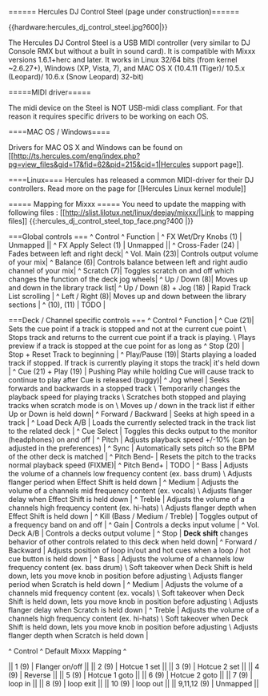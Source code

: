 ====== Hercules DJ Control Steel (page under construction)======

{{hardware:hercules_dj_control_steel.jpg?600|}} 



The Hercules DJ Control Steel is a USB MIDI controller (very similar to DJ Console RMX but without a built in sound card). It is compatible with Mixxx versions 1.6.1+herc and later. It works in Linux 32/64 bits (from kernel ~2.6.27+), Windows (XP, Vista, 7), and MAC OS X (10.4.11 (Tiger)/ 10.5.x (Leopard)/ 10.6.x (Snow Leopard) 32-bit)

=====MIDI driver=====

The midi device on the Steel is NOT USB-midi class compliant. For that reason it requires specific drivers to be working on each OS.


====MAC OS / Windows====

Drivers for MAC OS X and Windows can be found on [[http://ts.hercules.com/eng/index.php?pg=view_files&gid=17&fid=62&pid=215&cid=1|Hercules support page]].

====Linux====
Hercules has released a common MIDI-driver for their DJ controllers. Read more on the page for [[Hercules Linux kernel module]]


===== Mapping for Mixxx =====
You need to update the mapping with following files :
[[http://slist.lilotux.net/linux/deejay/mixxx/|Link to mapping files]]
{{:hercules_dj_control_steel_top_face.png?400 |}}

===Global controls  ===
^ Control  ^ Function |
^ FX Wet/Dry Knobs (1) | Unmapped ||
^ FX Apply Select (1) | Unmapped ||
^ Cross-Fader (24) | Fades between left and right deck|
^ Vol. Main (23)| Controls output volume of your mix|
^ Balance (6)| Controls balance between left and right audio channel of your mix|
^ Scratch (7)| Toggles scratch on and off which changes the function of the deck jog wheels|
^ Up / Down (8)| Moves up and down in the library track list|
^ Up / Down (8) + Jog (18) | Rapid Track List scrolling |
^ Left / Right (8)| Moves up and down between the library sections |
^ (10), (11) | TODO |


===Deck / Channel specific controls ===
^ Control  ^ Function |
^ Cue (21)| Sets the cue point if a track is stopped and not at the current cue point \\ Stops track and returns to the current cue point if a track is playing. \\ Plays preview if a track is stopped at the cue point for as long as 
^ Stop (20) | Stop + Reset Track to beginning  |
^ Play/Pause (19)| Starts playing a loaded track if stopped. If track is currently playing it stops the track|
it's held down |
^ Cue (21) + Play (19) | Pushing Play while holding Cue will cause track to continue to play after Cue is released  (buggy)|
^ Jog wheel | Seeks forwards and backwards in a stopped track \\ Temporarily changes the playback speed for playing tracks \\ Scratches both stopped and playing tracks when scratch mode is on \\ Moves up / down in the track list if either Up or Down is held down|
^ Forward / Backward | Seeks at high speed in a track |
^ Load Deck A/B | Loads the currently selected track in the track list to the related deck |
^ Cue Select | Toggles this decks output to the monitor (headphones) on and off |
^ Pitch | Adjusts playback speed +/-10% (can be adjusted in the preferences) |
^ Sync | Automatically sets pitch so the BPM of the other deck is matched |
^ Pitch Bend- | Resets the pitch to the tracks normal playback speed (FIXME)|
^ Pitch Bend+ | TODO |
^ Bass | Adjusts the volume of a channels low frequency content (ex. bass drum) \\ Adjusts flanger period when Effect Shift is held down |
^ Medium | Adjusts the volume of a channels mid frequency content (ex. vocals) \\ Adjusts flanger delay when Effect Shift is held down |
^ Treble | Adjusts the volume of a channels high frequency content (ex. hi-hats) \\ Adjusts flanger depth when Effect Shift is held down |
^ Kill (Bass / Medium / Treble) | Toggles output of a frequency band on and off |
^ Gain | Controls a decks input volume |
^ Vol. Deck A/B | Controls a decks output volume |
^ Stop | **Deck shift** changes behavior of other controls related to this deck when held down|
^ Forward / Backward | Adjusts position of loop in/out and hot cues when a loop / hot cue button is held down |
^ Bass | Adjusts the volume of a channels low frequency content (ex. bass drum) \\ Soft takeover when Deck Shift is held down, lets you move knob in position before adjusting \\ Adjusts flanger period when Scratch is held down |
^ Medium | Adjusts the volume of a channels mid frequency content (ex. vocals) \\ Soft takeover when Deck Shift is held down, lets you move knob in position before adjusting  \\ Adjusts flanger delay when Scratch is held down |
^ Treble | Adjusts the volume of a channels high frequency content (ex. hi-hats) \\ Soft takeover when Deck Shift is held down, lets you move knob in position before adjusting  \\ Adjusts flanger depth when Scratch is held down |


^ Control  ^ Default Mixxx Mapping ^

|| 1 (9) | Flanger on/off ||
|| 2 (9) | Hotcue 1 set ||
|| 3 (9) | Hotcue 2 set ||
|| 4 (9) | Reverse ||
|| 5 (9) | Hotcue 1 goto ||
|| 6 (9) | Hotcue 2 goto ||
|| 7 (9) | loop in ||
|| 8 (9) | loop exit ||
|| 10 (9) | loop out ||
|| 9,11,12 (9) | Unmapped ||





